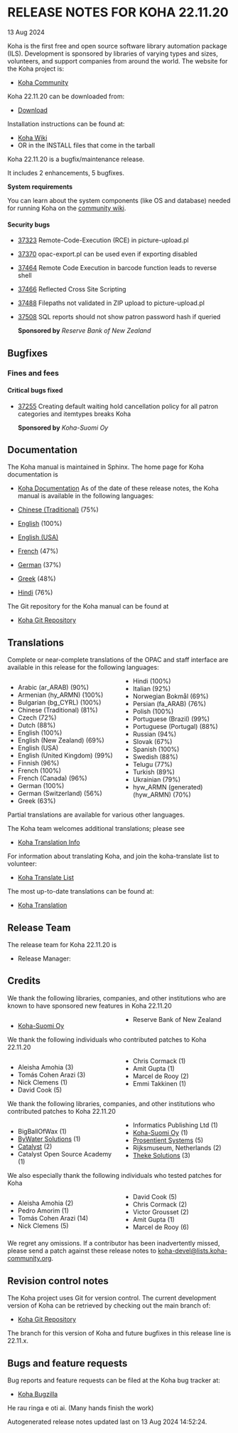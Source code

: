 # RELEASE NOTES FOR KOHA 22.11.20
13 Aug 2024

Koha is the first free and open source software library automation
package (ILS). Development is sponsored by libraries of varying types
and sizes, volunteers, and support companies from around the world. The
website for the Koha project is:

- [Koha Community](http://koha-community.org)

Koha 22.11.20 can be downloaded from:

- [Download](http://download.koha-community.org/koha-22.11.20.tar.gz)

Installation instructions can be found at:

- [Koha Wiki](http://wiki.koha-community.org/wiki/Installation_Documentation)
- OR in the INSTALL files that come in the tarball

Koha 22.11.20 is a bugfix/maintenance release.

It includes 2 enhancements, 5 bugfixes.

**System requirements**

You can learn about the system components (like OS and database) needed for running Koha on the [community wiki](https://wiki.koha-community.org/wiki/System_requirements_and_recommendations).


#### Security bugs

- [37323](http://bugs.koha-community.org/bugzilla3/show_bug.cgi?id=37323) Remote-Code-Execution (RCE) in picture-upload.pl
- [37370](http://bugs.koha-community.org/bugzilla3/show_bug.cgi?id=37370) opac-export.pl can be used even if exporting disabled
- [37464](http://bugs.koha-community.org/bugzilla3/show_bug.cgi?id=37464) Remote Code Execution in barcode function leads to reverse shell
- [37466](http://bugs.koha-community.org/bugzilla3/show_bug.cgi?id=37466) Reflected Cross Site Scripting
- [37488](http://bugs.koha-community.org/bugzilla3/show_bug.cgi?id=37488) Filepaths not validated in ZIP upload to picture-upload.pl
- [37508](http://bugs.koha-community.org/bugzilla3/show_bug.cgi?id=37508) SQL reports should not show patron password hash if queried

  **Sponsored by** *Reserve Bank of New Zealand*

## Bugfixes

### Fines and fees

#### Critical bugs fixed

- [37255](http://bugs.koha-community.org/bugzilla3/show_bug.cgi?id=37255) Creating default waiting hold cancellation policy for all patron categories and itemtypes breaks Koha

  **Sponsored by** *Koha-Suomi Oy*

## Documentation

The Koha manual is maintained in Sphinx. The home page for Koha
documentation is

- [Koha Documentation](http://koha-community.org/documentation/)
As of the date of these release notes, the Koha manual is available in the following languages:

- [Chinese (Traditional)](https://koha-community.org/manual/22.11/zh_Hant/html/) (75%)
- [English](https://koha-community.org/manual/22.11//html/) (100%)
- [English (USA)](https://koha-community.org/manual/22.11/en/html/)
- [French](https://koha-community.org/manual/22.11/fr/html/) (47%)
- [German](https://koha-community.org/manual/22.11/de/html/) (37%)
- [Greek](https://koha-community.org/manual/22.11//html/) (48%)
- [Hindi](https://koha-community.org/manual/22.11/hi/html/) (76%)

The Git repository for the Koha manual can be found at

- [Koha Git Repository](https://gitlab.com/koha-community/koha-manual)

## Translations

Complete or near-complete translations of the OPAC and staff
interface are available in this release for the following languages:
<div style="column-count: 2;">

- Arabic (ar_ARAB) (90%)
- Armenian (hy_ARMN) (100%)
- Bulgarian (bg_CYRL) (100%)
- Chinese (Traditional) (81%)
- Czech (72%)
- Dutch (88%)
- English (100%)
- English (New Zealand) (69%)
- English (USA)
- English (United Kingdom) (99%)
- Finnish (96%)
- French (100%)
- French (Canada) (96%)
- German (100%)
- German (Switzerland) (56%)
- Greek (63%)
- Hindi (100%)
- Italian (92%)
- Norwegian Bokmål (69%)
- Persian (fa_ARAB) (76%)
- Polish (100%)
- Portuguese (Brazil) (99%)
- Portuguese (Portugal) (88%)
- Russian (94%)
- Slovak (67%)
- Spanish (100%)
- Swedish (88%)
- Telugu (77%)
- Turkish (89%)
- Ukrainian (79%)
- hyw_ARMN (generated) (hyw_ARMN) (70%)
</div>

Partial translations are available for various other languages.

The Koha team welcomes additional translations; please see

- [Koha Translation Info](http://wiki.koha-community.org/wiki/Translating_Koha)

For information about translating Koha, and join the koha-translate 
list to volunteer:

- [Koha Translate List](http://lists.koha-community.org/cgi-bin/mailman/listinfo/koha-translate)

The most up-to-date translations can be found at:

- [Koha Translation](http://translate.koha-community.org/)

## Release Team

The release team for Koha 22.11.20 is


- Release Manager: 

## Credits

We thank the following libraries, companies, and other institutions who are known to have sponsored
new features in Koha 22.11.20
<div style="column-count: 2;">

- [Koha-Suomi Oy](https://koha-suomi.fi)
- Reserve Bank of New Zealand
</div>

We thank the following individuals who contributed patches to Koha 22.11.20
<div style="column-count: 2;">

- Aleisha Amohia (3)
- Tomás Cohen Arazi (3)
- Nick Clemens (1)
- David Cook (5)
- Chris Cormack (1)
- Amit Gupta (1)
- Marcel de Rooy (2)
- Emmi Takkinen (1)
</div>

We thank the following libraries, companies, and other institutions who contributed
patches to Koha 22.11.20
<div style="column-count: 2;">

- BigBallOfWax (1)
- [ByWater Solutions](https://bywatersolutions.com) (1)
- [Catalyst](https://www.catalyst.net.nz/products/library-management-koha) (2)
- Catalyst Open Source Academy (1)
- Informatics Publishing Ltd (1)
- [Koha-Suomi Oy](https://koha-suomi.fi) (1)
- [Prosentient Systems](https://www.prosentient.com.au) (5)
- Rijksmuseum, Netherlands (2)
- [Theke Solutions](https://theke.io) (3)
</div>

We also especially thank the following individuals who tested patches
for Koha
<div style="column-count: 2;">

- Aleisha Amohia (2)
- Pedro Amorim (1)
- Tomás Cohen Arazi (14)
- Nick Clemens (5)
- David Cook (5)
- Chris Cormack (2)
- Victor Grousset (2)
- Amit Gupta (1)
- Marcel de Rooy (6)
</div>





We regret any omissions.  If a contributor has been inadvertently missed,
please send a patch against these release notes to koha-devel@lists.koha-community.org.

## Revision control notes

The Koha project uses Git for version control.  The current development
version of Koha can be retrieved by checking out the main branch of:

- [Koha Git Repository](https://git.koha-community.org/koha-community/koha)

The branch for this version of Koha and future bugfixes in this release
line is 22.11.x.

## Bugs and feature requests

Bug reports and feature requests can be filed at the Koha bug
tracker at:

- [Koha Bugzilla](http://bugs.koha-community.org)

He rau ringa e oti ai.
(Many hands finish the work)

Autogenerated release notes updated last on 13 Aug 2024 14:52:24.
